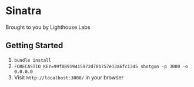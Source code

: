 Sinatra
=============

Brought to you by Lighthouse Labs

## Getting Started

1. `bundle install`
2. `FORECASTIO_KEY=99f08919415972d78b757e13a6fc1345 shotgun -p 3000 -o 0.0.0.0`
3. Visit `http://localhost:3000/` in your browser
